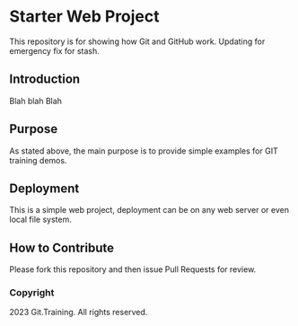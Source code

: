 # Starter Web Project

This repository is for showing how Git and GitHub work. Updating for emergency fix for stash.


## Introduction 

Blah blah Blah

## Purpose

As stated above, the main purpose is to provide simple examples for GIT training demos.

## Deployment

This is a simple web project, deployment can be on any web server or even local file system.

## How to Contribute

Please fork this repository and then issue Pull Requests for review.

### Copyright

2023 Git.Training. All rights reserved.